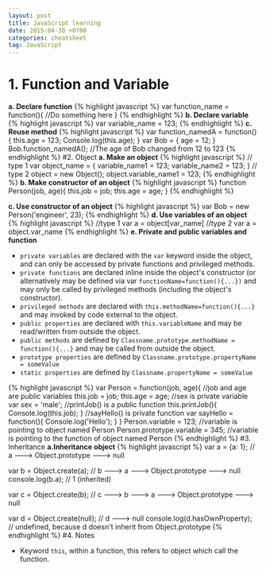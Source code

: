 ```yaml
---
layout: post
title: JavaScript learning
date: 2015-04-30 +0700
categories: cheatsheet
tag: JavaScript
---
```

# 1. Function and Variable
**a. Declare function**
{% highlight javascript %}
var function_name = function(){
//Do something here
}
{% endhighlight %}
**b. Declare variable**
{% highlight javascript %}
var variable_name = 123;
{% endhighlight %}
**c. Reuse method**
{% highlight javascript %}
var function_namedA = function(){
    this.age = 123;
    Console.log(this.age);
}
var Bob = {
    age = 12;
}
Bob.function_namedA();
//The age of Bob changed from 12 to 123
{% endhighlight %}
#2. Object
**a. Make an object**
{% highlight javascript %}
// type 1
var object_name = {
	variable_name1 = 123;
    variable_name2 = 123;
}
// type 2
object  = new Object();
object.variable_name1 = 123;
{% endhighlight %}
**b. Make constructor of an object**
{% highlight javascript %}
function Person(job, age){
    this.job = job;
    this.age = age;
}
{% endhighlight %}

**c. Use constructor of an object**
{% highlight javascript %}
var Bob = new Person('engineer', 23);
{% endhighlight %}
**d. Use variables of an object**
{% highlight javascript %}
//type 1
var a = object[var_name]
//type 2
var a = object.var_name
{% endhighlight %}
**e. Private and public variables and function**
- `private variables` are declared with the `var` keyword inside the object, and
  can only be accessed by private functions and privileged methods.
- `private functions` are declared inline inside the object's constructor (or
	alternatively may be defined via var `functionName=function(){...})` and may
	only be called by privileged methods (including the object's constructor).
- `privileged methods` are declared with `this.methodName=function(){...}` and
	may invoked by code external to the object.
- `public properties` are declared with `this.variableName` and may be
	read/written from outside the object.
- `public methods` are defined by `Classname.prototype.methodName =
	function(){...}` and may be called from outside the object.
- `prototype properties` are defined by `Classname.prototype.propertyName = someValue`
- `static properties` are defined by `Classname.propertyName = someValue`

{% highlight javascript %}
var Person = function(job, age){
    //job and age are public variables
    this.job = job;
    this.age = age;
	//sex is private variable
	var sex = 'male';
	//printJob() is a public function
    this.printJob(){
	    Console.log(this.job);
	}
	//sayHello() is private function
	var sayHello = function(){
	    Console.log('Hello');
	}
}
Person.variable = 123; //variable is pointing to object named Person
Person.prototype.variable = 345; //variable is pointing to the function of object named Person
{% endhighlight %}
#3. Inheritance
**a.Inheritance object**
{% highlight javascript %}
var a = {a: 1};
// a ---> Object.prototype ---> null

var b = Object.create(a);
// b ---> a ---> Object.prototype ---> null
console.log(b.a); // 1 (inherited)

var c = Object.create(b);
// c ---> b ---> a ---> Object.prototype ---> null

var d = Object.create(null);
// d ---> null
console.log(d.hasOwnProperty);
// undefined, because d doesn't inherit from Object.prototype
{% endhighlight %}
#4. Notes
- Keyword `this`, within a function, this refers to object which call the
function.
